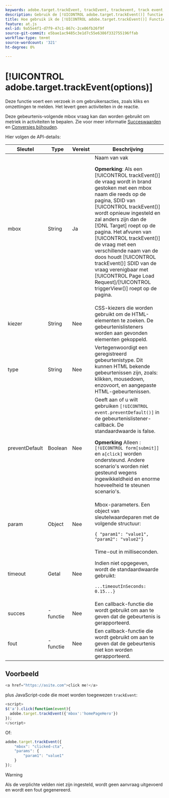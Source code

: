 ```yaml
---
keywords: adobe.target.trackEvent, trackEvent, trackevent, track event, at.js, functions, function, preventDefault, preventdefault, prevent default, adobe.target.trackEvent
description: Gebruik de [!UICONTROL adobe.target.trackEvent()] functie voor de [!DNL Adobe Target] om.js JavaScript bibliotheek in werking te stellen om een verzoek in werking te stellen om gebruikersacties, zoals kliks en omzettingen op uw plaats te melden.
title: Hoe gebruik ik de [!UICONTROL adobe.target.trackEvent()] Functie?
feature: at.js
exl-id: 9a55e4f1-d7f9-47c1-867c-2ce06fb26f9f
source-git-commit: e5bae1ac9485c3e1d7c55e6386f332755196ffab
workflow-type: tm+mt
source-wordcount: '321'
ht-degree: 0%

---
```


# [!UICONTROL adobe.target.trackEvent(options)]

Deze functie voert een verzoek in om gebruikersacties, zoals kliks en omzettingen te melden. Het levert geen activiteiten in de reactie.

Deze gebeurtenis-volgende mbox vraag kan dan worden gebruikt om metriek in activiteiten te bepalen. Zie voor meer informatie [Succeswaarden](https://experienceleague.adobe.com/docs/target/using/activities/success-metrics/success-metrics.html?lang=nl-NL) en [Conversies bijhouden](../how-to-deployatjs/implement-target-without-a-tag-manager.md#track-conversions).

Hier volgen de API-details:

| Sleutel | Type | Vereist | Beschrijving |
|--- |--- |--- |--- |
| mbox | String | Ja | Naam van vak<P>**Opmerking**: Als een [!UICONTROL trackEvent()] de vraag wordt in brand gestoken met een mbox naam die reeds op de pagina, SDID van [!UICONTROL trackEvent()] wordt opnieuw ingesteld en zal anders zijn dan de [!DNL Target] roept op de pagina. Het afvuren van [!UICONTROL trackEvent()] de vraag met een verschillende naam van de doos houdt [!UICONTROL trackEvent()] SDID van de vraag verenigbaar met [!UICONTROL Page Load Request]/[!UICONTROL triggerView()] roept op de pagina. |
| kiezer | String | Nee | CSS-kiezers die worden gebruikt om de HTML-elementen te zoeken. De gebeurtenislisteners worden aan gevonden elementen gekoppeld. |
| type | String | Nee | Vertegenwoordigt een geregistreerd gebeurtenistype. Dit kunnen HTML bekende gebeurtenissen zijn, zoals: klikken, mousedown, enzovoort, en aangepaste HTML-gebeurtenissen. |
| preventDefault | Boolean | Nee | Geeft aan of u wilt gebruiken `[!UICONTROL event.preventDefault()]` in de gebeurtenislistener-callback. De standaardwaarde is false.<P>**Opmerking** Alleen : `[!UICONTROL form[submit]]` en `a[click]` worden ondersteund. Andere scenario&#39;s worden niet gesteund wegens ingewikkeldheid en enorme hoeveelheid te steunen scenario&#39;s. |
| param | Object | Nee | Mbox-parameters. Een object van sleutelwaardeparen met de volgende structuur:<P>`{ "param1": "value1", "param2": "value2"}` |
| timeout | Getal | Nee | Time-out in milliseconden.<P>Indien niet opgegeven, wordt de standaardwaarde gebruikt:<P>`...timeoutInSeconds: 0.15...}` |
| succes | -functie | Nee | Een callback-functie die wordt gebruikt om aan te geven dat de gebeurtenis is gerapporteerd. |
| fout | -functie | Nee | Een callback-functie die wordt gebruikt om aan te geven dat de gebeurtenis niet kon worden gerapporteerd. |

## Voorbeeld

```javascript {line-numbers="true"}
<a href="https://asite.com">click me!</a> 
```

plus JavaScript-code die moet worden toegewezen `trackEvent`:

```javascript {line-numbers="true"}
<script> 
$('a').click(function(event){ 
  adobe.target.trackEvent({'mbox':'homePageHero'}) 
}); 
</script> 
```

Of:

```javascript {line-numbers="true"}
adobe.target.trackEvent({ 
    "mbox": "clicked-cta", 
    "params": { 
        "param1": "value1" 
    } 
});
```

>[!WARNING]
>
>Als de verplichte velden niet zijn ingesteld, wordt geen aanvraag uitgevoerd en wordt een fout gegenereerd.
